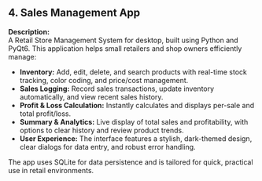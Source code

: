 ## 4. Sales Management App

**Description:**  
A Retail Store Management System for desktop, built using Python and PyQt6. This application helps small retailers and shop owners efficiently manage:

- **Inventory:** Add, edit, delete, and search products with real-time stock tracking, color coding, and price/cost management.
- **Sales Logging:** Record sales transactions, update inventory automatically, and view recent sales history.
- **Profit & Loss Calculation:** Instantly calculates and displays per-sale and total profit/loss.
- **Summary & Analytics:** Live display of total sales and profitability, with options to clear history and review product trends.
- **User Experience:** The interface features a stylish, dark-themed design, clear dialogs for data entry, and robust error handling.

The app uses SQLite for data persistence and is tailored for quick, practical use in retail environments.
